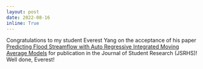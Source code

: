 ```yaml
---
layout: post
date: 2022-08-16
inline: True
---
```


Congratulations to my student Everest Yang on the acceptance of his paper [Predicting Flood Streamflow with Auto Regressive Integrated Moving Average Models](https://www.jsr.org/hs/index.php/path/article/view/3072) for publication in the Journal of Student Research (JSRHS)! Well done, Everest!